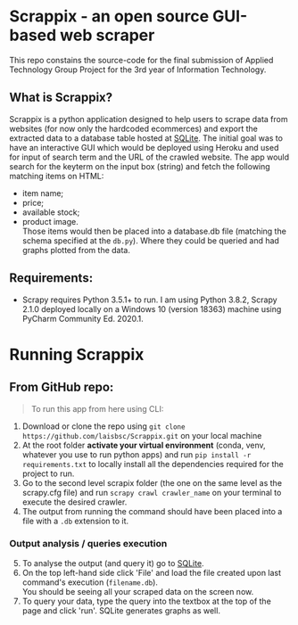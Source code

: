 # Scrappix - an open source GUI-based web scraper
This repo constains the source-code for the final submission of Applied Technology Group Project for the 3rd year of Information Technology.

## What is Scrappix?
Scrappix is a python application designed to help users to scrape data from websites (for now only the hardcoded ecommerces) and export the extracted data to a database table hosted at [SQLite](https://sqliteonline.com/). The initial goal was to have an interactive GUI which would be deployed using Heroku and used for input of search term and the URL of the crawled website. The app would search for the keyterm on the input box (string) and fetch the following matching items on HTML:
 - item name;
 - price;
 - available stock;
 - product image. <br/>
 Those items would then be placed into a database.db file (matching the schema specified at the `db.py`). Where they could be queried and had graphs plotted from the data.

## Requirements:
 - Scrapy requires Python 3.5.1+ to run.
 I am using Python 3.8.2, Scrapy 2.1.0 deployed locally on a Windows 10 (version 18363) machine using PyCharm Community Ed. 2020.1.
 
 # Running Scrappix
 ## From GitHub repo:
 > To run this app from here using CLI:
 1. Download or clone the repo using
 `git clone https://github.com/laisbsc/Scrappix.git` on your local machine
 2. At the root folder **activate your virtual environment** (conda, venv, whatever you use to run python apps) and run `pip install -r requirements.txt` to locally install all the dependencies required for the project to run.
 3. Go to the second level scrapix folder (the one on the same level as the scrapy.cfg file) and run `scrapy crawl crawler_name` on your terminal to execute the desired crawler.
 4. The output from running the command should have been placed into a file with a `.db` extension to it.
 ### Output analysis / queries execution
 5. To analyse the output (and query it) go to [SQLite](https://sqliteonline.com/).
 6. On the top left-hand side click 'File' and load the file created upon last command's execution (`filename.db`). <br/>
 You should be seeing all your scraped data on the screen now.
 7. To query your data, type the query into the textbox at the top of the page and click 'run'. SQLite generates graphs as well.

